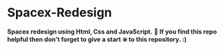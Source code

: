 # Spacex-Redesign

**Spacex redesign using Html, Css and JavaScript.**
**🙏 If you find this repo helpful then don't forget to give a start ❇️ to this repository. :)**
